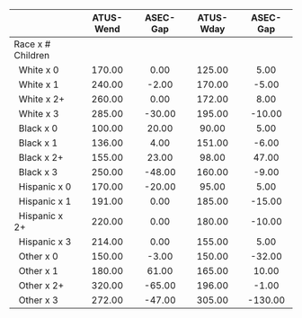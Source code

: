 
|                      |    ATUS-Wend |     ASEC-Gap |    ATUS-Wday |     ASEC-Gap |
| -------------------- | :----------: | :----------: | :----------: | :----------: |
| Race x # Children    |              |              |              |              |
| &nbsp;&nbsp;White x 0 |       170.00 |         0.00 |       125.00 |         5.00 |
| &nbsp;&nbsp;White x 1 |       240.00 |        -2.00 |       170.00 |        -5.00 |
| &nbsp;&nbsp;White x 2+ |       260.00 |         0.00 |       172.00 |         8.00 |
| &nbsp;&nbsp;White x 3 |       285.00 |       -30.00 |       195.00 |       -10.00 |
| &nbsp;&nbsp;Black x 0 |       100.00 |        20.00 |        90.00 |         5.00 |
| &nbsp;&nbsp;Black x 1 |       136.00 |         4.00 |       151.00 |        -6.00 |
| &nbsp;&nbsp;Black x 2+ |       155.00 |        23.00 |        98.00 |        47.00 |
| &nbsp;&nbsp;Black x 3 |       250.00 |       -48.00 |       160.00 |        -9.00 |
| &nbsp;&nbsp;Hispanic x 0 |       170.00 |       -20.00 |        95.00 |         5.00 |
| &nbsp;&nbsp;Hispanic x 1 |       191.00 |         0.00 |       185.00 |       -15.00 |
| &nbsp;&nbsp;Hispanic x 2+ |       220.00 |         0.00 |       180.00 |       -10.00 |
| &nbsp;&nbsp;Hispanic x 3 |       214.00 |         0.00 |       155.00 |         5.00 |
| &nbsp;&nbsp;Other x 0 |       150.00 |        -3.00 |       150.00 |       -32.00 |
| &nbsp;&nbsp;Other x 1 |       180.00 |        61.00 |       165.00 |        10.00 |
| &nbsp;&nbsp;Other x 2+ |       320.00 |       -65.00 |       196.00 |        -1.00 |
| &nbsp;&nbsp;Other x 3 |       272.00 |       -47.00 |       305.00 |      -130.00 |


